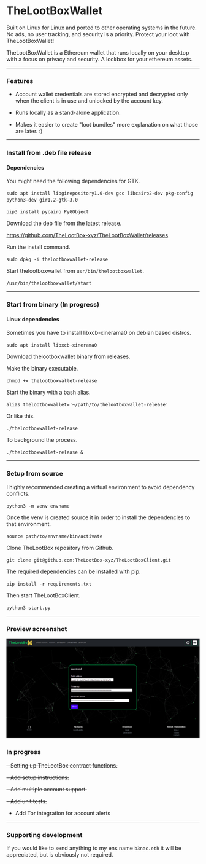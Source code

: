 # TheLootBoxWallet

Built on Linux for Linux and ported to other operating systems in the future. No ads, no user tracking, and security is a priority. Protect your loot with TheLootBoxWallet! 

TheLootBoxWallet is a Ethereum wallet that runs locally on your desktop with a focus on privacy and security. A lockbox for your ethereum assets.

---

### Features

- Account wallet credentials are stored encrypted and decrypted only when the client is in use and unlocked by the account key.

- Runs locally as a stand-alone application.

- Makes it easier to create "loot bundles" more explanation on what those are later. :)

---

### Install from .deb file release

#### Dependencies

You might need the following dependencies for GTK.

`sudo apt install libgirepository1.0-dev gcc libcairo2-dev pkg-config python3-dev gir1.2-gtk-3.0`

`pip3 install pycairo PyGObject`

Download the deb file from the latest release.

https://github.com/TheLootBox-xyz/TheLootBoxWallet/releases

Run the install command.

`sudo dpkg -i thelootboxwallet-release`

Start thelootboxwallet from `usr/bin/thelootboxwallet`.

`/usr/bin/thelootboxwallet/start`

---

### Start from binary (In progress)

#### Linux dependencies

Sometimes you have to install libxcb-xinerama0 on debian based distros.

`sudo apt install libxcb-xinerama0`

Download thelootboxwallet binary from releases.

Make the binary executable.

`chmod +x thelootboxwallet-release`

Start the binary with a bash alias.

`alias thelootboxwallet='~/path/to/thelootboxwallet-release'`

Or like this.

`./thelootboxwallet-release`

To background the process.

`./thelootboxwallet-release &`

---

### Setup from source

I highly recommended creating a virtual environment to avoid dependency conflicts.

`python3 -m venv envname`

Once the venv is created source it in order to install the dependencies to that environment.

`source path/to/envname/bin/activate`

Clone TheLootBox repository from Github.

`git clone git@github.com:TheLootBox-xyz/TheLootBoxClient.git`

The required dependencies can be installed with pip.

`pip install -r requirements.txt`
 
Then start TheLootBoxClient.

`python3 start.py`

---

### Preview screenshot

![TheLootBoxClient](./app/static/images/TheLootBoxClient.png)

### In progress

~~- Setting up TheLootBox contract functions.~~

~~- Add setup instructions.~~

~~- Add multiple account support.~~

~~- Add unit tests.~~

- Add Tor integration for account alerts

---

### Supporting development

If you would like to send anything to my ens name `b3nac.eth` it will be appreciated, but is obviously not required.
